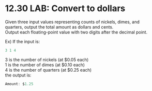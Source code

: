 # 12.30 LAB: Convert to dollars

Given three input values representing counts of nickels, dimes, and quarters, output the total amount as dollars and cents.   
Output each floating-point value with two digits after the decimal point.   

Ex) If the input is:   
```c
3 1 4
```
3 is the number of nickels (at $0.05 each)   
1 is the number of dimes (at $0.10 each)   
4 is the number of quarters (at $0.25 each)   
the output is:   
```c
Amount: $1.25
```
